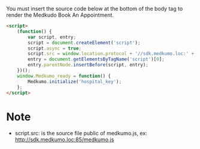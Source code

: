 You must insert the source code below at the bottom of the body tag to render the Medkudo Book An Appointment.

```html
<script>
    (function() {
        var script, entry;
        script = document.createElement('script');
        script.async = true;
        script.src = window.location.protocol + '//sdk.medkumo.loc:' + window.location.port + '/medkumo.js';
        entry = document.getElementsByTagName('script')[0];
        entry.parentNode.insertBefore(script, entry);
    })();
    window.Medkumo_ready = function() {
        Medkumo.initialize('hospital_key');
    };
</script>
```

# Note

- script.src: is the source file public of medkumo.js, ex: <http://sdk.medkumo.loc:85/medkumo.js>
